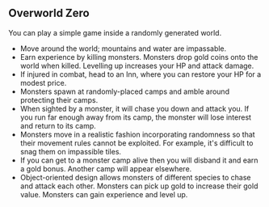 Overworld Zero
--------------

You can play a simple game inside a randomly generated world.

* Move around the world; mountains and water are impassable.
* Earn experience by killing monsters. Monsters drop gold coins onto the world when killed. Levelling up increases your HP and attack damage.
* If injured in combat, head to an Inn, where you can restore your HP for a modest price.
* Monsters spawn at randomly-placed camps and amble around protecting their camps.
* When sighted by a monster, it will chase you down and attack you. If you run far enough away from its camp, the monster will lose interest and return to its camp.
* Monsters move in a realistic fashion incorporating randomness so that their movement rules cannot be exploited. For example, it's difficult to snag them on impassible tiles.
* If you can get to a monster camp alive then you will disband it and earn a gold bonus. Another camp will appear elsewhere.
* Object-oriented design allows monsters of different species to chase and attack each other. Monsters can pick up gold to increase their gold value. Monsters can gain experience and level up.